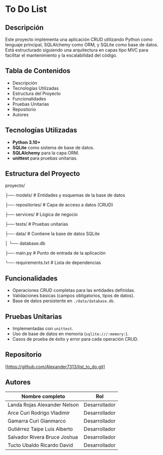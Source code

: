 # To Do List

## Descripción

Este proyecto implementa una aplicación CRUD utilizando Python como lenguaje principal, SQLAlchemy como ORM, y SQLite como base de datos. Está estructurado siguiendo una arquitectura en capas tipo MVC para facilitar el mantenimiento y la escalabilidad del código.

## Tabla de Contenidos

- Descripción  
- Tecnologías Utilizadas  
- Estructura del Proyecto  
- Funcionalidades  
- Pruebas Unitarias  
- Repositorio  
- Autores

## Tecnologías Utilizadas

- **Python 3.10+**
- **SQLite** como sistema de base de datos.
- **SQLAlchemy** para la capa ORM.
- **unittest** para pruebas unitarias.

## Estructura del Proyecto
proyecto/

├── models/ # Entidades y esquemas de la base de datos

├── repositories/ # Capa de acceso a datos (CRUD)

├── services/ # Lógica de negocio

├── tests/ # Pruebas unitarias

├── data/ # Contiene la base de datos SQLite

│ └── database.db

├── main.py # Punto de entrada de la aplicación

└── requirements.txt # Lista de dependencias


## Funcionalidades

- Operaciones CRUD completas para las entidades definidas.
- Validaciones básicas (campos obligatorios, tipos de datos).
- Base de datos persistente en `./data/database.db`.

## Pruebas Unitarias

- Implementadas con `unittest`.
- Uso de base de datos en memoria (`sqlite:///:memory:`).
- Casos de prueba de éxito y error para cada operación CRUD.

## Repositorio

[https://github.com/Alexander7313/list_to_do.git]

## Autores

| Nombre completo                      | Rol            |
|--------------------------------------|----------------|
| Landa Rojas Alexander Nelson         | Desarrollador  |
| Arce Curi Rodrigo Vladimir           | Desarrollador  |
| Gamarra Curi Gianmarco               | Desarrollador  |
| Gutiérrez Taipe Luis Alberto         | Desarrollador  |
| Salvador Rivera Bruce Joshua         | Desarrollador  |
| Tucto Ubaldo Ricardo David           | Desarrollador  |


